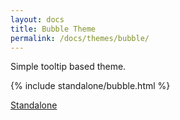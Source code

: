 ```yaml
---
layout: docs
title: Bubble Theme
permalink: /docs/themes/bubble/
---
```


<p>Simple tooltip based theme.</p>
{% include standalone/bubble.html %}
<p>
  <a class="standalone-link" href="/standalone/snow">Standalone</a>
</p>
